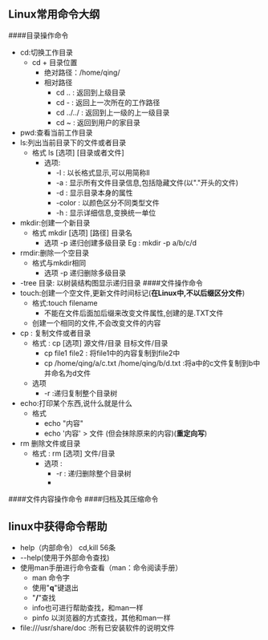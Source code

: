 ## Linux常用命令大纲
####目录操作命令
- cd:切换工作目录
  - cd + 目录位置
    - 绝对路径：/home/qing/
    - 相对路径  
      - cd .. : 返回到上级目录
      - cd - : 返回上一次所在的工作路径
      - cd ../../ : 返回到上一级的上一级目录
      - cd ~ : 返回到用户的家目录
- pwd:查看当前工作目录
- ls:列出当前目录下的文件或者目录
  - 格式  ls [选项] [目录或者文件]
    - 选项:
      - -l : 以长格式显示,可以用简称ll
      - -a : 显示所有文件目录信息,包括隐藏文件(以"."开头的文件)
      - -d : 显示目录本身的属性
      - -color : 以颜色区分不同类型文件
      - -h : 显示详细信息,变换统一单位
- mkdir:创建一个新目录
  - 格式  mkdir [选项] [路径] 目录名
    - 选项 -p 递归创建多级目录 Eg : mkdir -p a/b/c/d
- rmdir:删除一个空目录
  - 格式与mkdir相同
    - 选项 -p 递归删除多级目录
- -tree 目录: 以树装结构图显示递归目录
####文件操作命令
- touch:创建一个空文件,更新文件时间标记(**在Linux中,不以后缀区分文件**)
  - 格式:touch filename
    - 不能在文件后面加后缀来改变文件属性,创建的是.TXT文件
  - 创建一个相同的文件,不会改变文件的内容 
- cp : 复制文件或者目录
  - 格式 : cp [选项] 源文件/目录  目标文件/目录
    - cp file1 file2 : 将file1中的内容复制到file2中
    - cp /home/qing/a/c.txt  /home/qing/b/d.txt :将a中的c文件复制到b中并命名为d文件
  - 选项 
    - -r :递归复制整个目录树 
- echo:打印某个东西,说什么就是什么
  - 格式 
    - echo "内容"
    - echo '内容' > 文件 (但会抹除原来的内容)(**重定向写**)
- rm 删除文件或目录
  - 格式 : rm [选项] 文件/目录
    - 选项 :
      - -r : 递归删除整个目录树
      - 
####文件内容操作命令
####归档及其压缩命令
## linux中获得命令帮助
- help（内部命令） cd,kill 56条
- --help(使用于外部命令查找)
- 使用man手册进行命令查看（man：命令阅读手册）
  - man 命令字
  - 使用"**q**"键退出
  - "**/**"查找
  - info也可进行帮助查找，和man一样
  - pinfo 以浏览器的方式查找，其他和man一样
- file:///usr/share/doc :所有已安装软件的说明文件